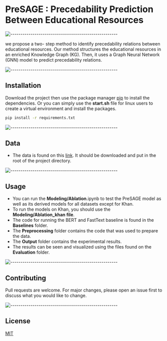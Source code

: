 # PreSAGE : Precedability Prediction Between Educational Resources

![-----------------------------------------------------](https://raw.githubusercontent.com/andreasbm/readme/master/assets/lines/rainbow.png)

we propose a two- step method to identify precedability relations between educational resources. Our method structures the educational resources in an enriched Knowledge Graph (KG). Then, it uses a Graph Neural Network (GNN) model to predict precedability relations.

![-----------------------------------------------------](https://raw.githubusercontent.com/andreasbm/readme/master/assets/lines/rainbow.png)

## Installation

Download the project then use the package manager [pip](https://pip.pypa.io/en/stable/) to install the dependencies. Or you can simply use the <b>start.sh</b> file for linux users to create a virtual environment and install the packages.

```bash
pip install -r requirements.txt
```

![-----------------------------------------------------](https://raw.githubusercontent.com/andreasbm/readme/master/assets/lines/rainbow.png)

## Data
- The data is found on this [link](https://anonymfile.com/Ejj0j/data.zip). It should be downloaded and put in the root of the project directory.

![-----------------------------------------------------](https://raw.githubusercontent.com/andreasbm/readme/master/assets/lines/rainbow.png)

## Usage
- You can run the <b>Modeling/Ablation</b>.ipynb to test the PreSAGE model as well as its derived models for all datasets except for Khan.
- To run the models on Khan, you should use the <b>Modeling/Ablation_khan file</b>. 
- The code for running the BERT and FastText baseline is found in the <b>Baselines</b> folder.
- The <b>Preprocessing</b> folder contains the code that was used to prepare the data.
- The <b>Output</b> folder contains the experimental results.
- The results can be seen and visualized using the files found on the <b>Evaluation</b> folder. 

![-----------------------------------------------------](https://raw.githubusercontent.com/andreasbm/readme/master/assets/lines/rainbow.png)

## Contributing

Pull requests are welcome. For major changes, please open an issue first to discuss what you would like to change.

![-----------------------------------------------------](https://raw.githubusercontent.com/andreasbm/readme/master/assets/lines/rainbow.png)

## License

[MIT](https://choosealicense.com/licenses/mit/)